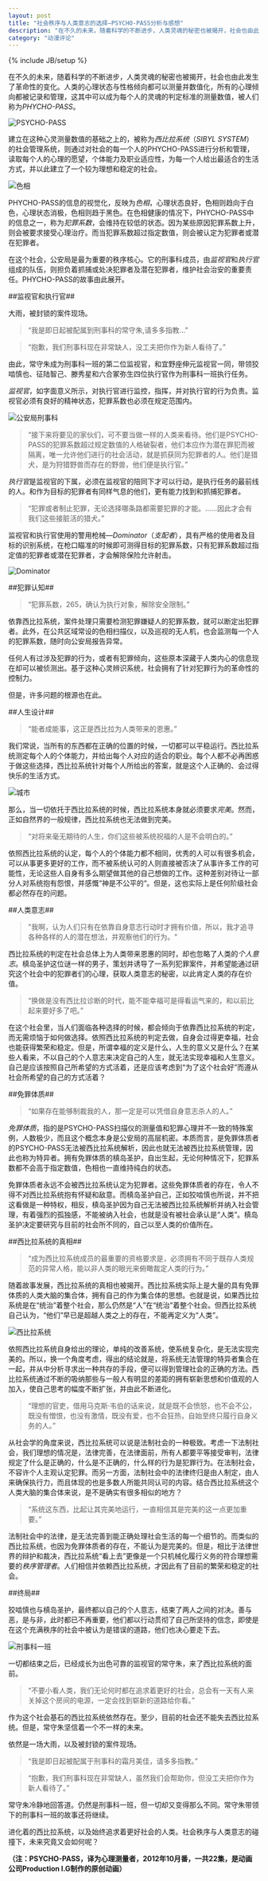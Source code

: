 ```yaml
---
layout: post
title: "社会秩序与人类意志的选择—PSYCHO-PASS分析与感想"
description: "在不久的未来，随着科学的不断进步，人类灵魂的秘密也被揭开，社会也由此发生了革命性的变化。人类的心理状态与性格倾向都可以测量并数值化，所有的心理倾向都被记录和管理，这其中可以成为每个人的灵魂的判定标准的测量数值，被人们称为“PSYCHO-PASS”。"
category: "动漫评论"
---
```

{% include JB/setup %}

在不久的未来，随着科学的不断进步，人类灵魂的秘密也被揭开，社会也由此发生了革命性的变化。人类的心理状态与性格倾向都可以测量并数值化，所有的心理倾向都被记录和管理，这其中可以成为每个人的灵魂的判定标准的测量数值，被人们称为*PHYCHO-PASS*。

![PSYCHO-PASS][img_psycho_pass_title]

建立在这种心灵测量数值的基础之上的，被称为*西比拉系统*（*SIBYL SYSTEM*）的社会管理系统，则通过对社会的每一个人的PHYCHO-PASS进行分析和管理，读取每个人的心理的愿望，个体能力及职业适应性，为每一个人给出最适合的生活方式，并以此建立了一个较为理想和稳定的社会。

![色相][img_mental_color]

PHYCHO-PASS的信息的视觉化，反映为*色相*，心理状态良好，色相则趋向于白色，心理状态消极，色相则趋于黑色。在色相健康的情况下，PHYCHO-PASS中的信息之一，称为*犯罪系数*，会维持在较低的状态。因为某些原因犯罪系数上升，则会被要求接受心理治疗。而当犯罪系数超过指定数值，则会被认定为犯罪者或潜在犯罪者。

在这个社会，公安局是最为重要的秩序核心。它的刑事科成员，由*监视官*和*执行官*组成的队伍，则担负着抓捕或处决犯罪者及潜在犯罪者，维护社会治安的重要责任。PHYCHO-PASS的故事由此展开。

##监视官和执行官##

大雨，被封锁的案件现场。

> “我是即日起被配属到刑事科的常守朱,请多多指教...”

> “抱歉，我们刑事科现在非常缺人，没工夫把你作为新人看待了。”

由此，常守朱成为刑事科一班的第二位监视官，和宜野座伸元监视官一同，带领狡啮慎也、征陆智己、滕秀星和六合冢弥生四位执行官作为刑事科一班执行任务。

*监视官*，如字面意义所示，对执行官进行监控，指挥，并对执行官的行为负责。监视官必须有良好的精神状态，犯罪系数也必须在规定范围内。

![公安局刑事科][img_official_logo]

> “接下来将要见的家伙们，可不要当做一样的人类来看待。他们是PSYCHO-PASS的犯罪系数超过规定数值的人格破裂者，他们本应作为潜在罪犯而被隔离，唯一允许他们进行的社会活动，就是抓获同为犯罪者的人。他们是猎犬，是为狩猎野兽而存在的野兽，他们便是执行官。”

*执行官*是监视官的下属，必须在监视官的陪同下才可以行动，是执行任务的最前线的人。和作为目标的犯罪者有同样气息的他们，更有能力找到和抓捕犯罪者。

> “犯罪或者制止犯罪，无论选择哪条路都需要犯罪的才能。……因此才会有我们这些接脏活的猎犬。”

监视官和执行官使用的警用枪械—*Dominator*（*支配者*），具有严格的使用者及目标的识别系统，在枪口瞄准的时候即可测得目标的犯罪系数，只有犯罪系数超过指定值的犯罪者或潜在犯罪者，才会解除保险允许射击。

![Dominator][img_banner_dominator]

##犯罪认知##

> “犯罪系数，265，确认为执行对象，解除安全限制。”

依靠西比拉系统，案件处理只需要检测犯罪嫌疑人的犯罪系数，就可以断定出犯罪者。此外，在公共区域常设的色相扫描仪，以及巡视的无人机，也会监测每一个人的犯罪系数，随时向公安局报告异常。

任何人有过涉及犯罪的行为，或者有犯罪倾向，这些原本深藏于人类内心的信息现在却可以被侦测出。基于这种心灵辨识系统，社会拥有了针对犯罪行为的革命性的控制力。

但是，许多问题的根源也在此。

##人生设计##

> “能者成能事，这正是西比拉为人类带来的恩惠。”

我们常说，当所有的东西都在正确的位置的时候，一切都可以平稳运行。西比拉系统测定每个人的个体能力，并给出每个人对应的适合的职业。每个人都不必再困惑于做这些选择，西比拉系统针对每个人所给出的答案，就是这个人正确的、会过得快乐的生活方式。

![城市][img_banner_city]

那么，当一切依托于西比拉系统的时候，西比拉系统本身就必须要求*完美*。然而，正如自然界的一般规律，西比拉系统也无法做到完美。

> “对将来毫无期待的人生，你们这些被系统祝福的人是不会明白的。”

依照西比拉系统的认定，每个人的个体能力都不相同，优秀的人可以有很多机会，可以从事更多更好的工作，而不被系统认可的人则直接被否决了从事许多工作的可能性，无论这些人自身有多么期望做其他的自己想做的工作。这种差别对待让一部分人对系统抱有怨恨，并感慨“神是不公平的“。但是，这也实际上是任何阶级社会都必然存在的问题。

##人类意志##

> "我啊，认为人们只有在依靠自身意志行动时才拥有价值，所以，我才追寻各种各样的人的潜在想法，并观察他们的行为。"

西比拉系统的判定在社会总体上为人类带来恩惠的同时，却也忽略了人类的*个人意志*。槙岛圣护这位谜一样的男子，策划并诱导了一系列犯罪案件，并希望能通过研究这个社会中的犯罪者们的心理，获取人类意志的秘密，以此肯定人类的存在价值。

> “换做是没有西比拉诊断的时代，能不能幸福可是得看运气来的，和以前比起来要好多了吧。”

在这个社会里，当人们面临各种选择的时候，都会倾向于依靠西比拉系统的判定，而无需烦恼于如何做选择。依照西比拉系统的判定去做，自身会过得更幸福，社会也能获得繁荣和稳定。但是，所谓幸福的定义是什么，人生的意义又是什么？在某些人看来，不以自己的个人意志来决定自己的人生，就无法实现幸福和人生意义。自己是应该按照自己所希望的方式活着，还是应该考虑到“为了这个社会好”而遵从社会所希望的自己的方式活着？

##免罪体质##

> “如果存在能够制裁我的人，那一定是可以凭借自身意志杀人的人。”

*免罪体质*，指的是PSYCHO-PASS扫描仪的测量值和犯罪心理并不一致的特殊案例，人数极少，而且这个概念本身是公安局的高层机密。本质而言，是免罪体质者的PSYCHO-PASS无法被西比拉系统解析，因此也就无法被西比拉系统管理，因此也称为特异者。拥有免罪体质的槙岛圣护，自出生起，无论何种情况下，犯罪系数都不会高于指定数值，色相也一直维持纯白的状态。

免罪体质者永远不会被西比拉系统认定为犯罪者。这些免罪体质者的存在，令人不得不对西比拉系统抱有怀疑和敌意。而槙岛圣护自己，正如狡啮慎也所说，并不把这看做是一种特权，相反，槙岛圣护因为自己无法被西比拉系统解析并纳入社会管理，有着强烈的孤独感，不能被纳入社会，也就是没有被社会承认是“人类”。槙岛圣护决定要研究与目前的社会所不同的，自己以至人类的价值所在。

##西比拉系统的真相##

> “成为西比拉系统成员的最重要的资格要求是，必须拥有不同于既存人类规范的异常人格，能以非人类的眼光来俯瞰裁定人类的行为。”

随着故事发展，西比拉系统的真相也被揭开。西比拉系统实际上是大量的具有免罪体质的人类大脑的集合体，拥有自己的作为集合体的思想。也就是说，如果西比拉系统是在“统治”着整个社会，那么仍然是“人”在“统治”着整个社会。但西比拉系统自己认为，“他们”早已是超越人类之上的存在，不能再定义为“人类”。

![西比拉系统][img_sibyl_system]

依照西比拉系统自身给出的理论，单纯的改善系统，使系统复杂化，是无法实现完美的。所以，换一个角度考虑，得出的结论就是，将系统无法管理的特异者集合在一起，并从中分析寻求出一种共存的手段，便可以得到管理社会的正确的方法。西比拉系统通过不断的吸纳那些与一般人有明显的差距的拥有崭新思想和价值观的人加入，使自己思考的幅度不断扩张，并由此不断进化。

> “理想的官吏，借用马克斯·韦伯的话来说，就是既不会愤怒，也不会不公，既没有憎恨，也没有激情，既没有爱，也不会狂热，自始至终只履行自身义务的人。”

从社会学的角度来说，西比拉系统可以说是法制社会的一种极致。考虑一下法制社会，我们理想的情况是，法律完善，在法律面前，所有人都要平等接受审判，法律规定了什么是正确的，什么是不正确的，什么样的行为是犯罪行为。在法制社会，不容许个人主观认定犯罪。而另一方面，法制社会中的法律终归是由人制定，由人来确保执行力，而且体现的也是多数人所能共同认可的内容。结合西比拉系统这个人类大脑的集合体来说，是不是确实有很多相似的地方？

> “系统这东西，比起让其完美地运行，一直相信其是完美的这一点更加重要。”

法制社会中的法律，是无法完善到能正确处理社会生活的每一个细节的。而类似的西比拉系统，也因为免罪体质者的存在，不能认为是完美的。但是，相比于法律世界的辩护和裁决，西比拉系统“看上去”更像是一个只机械化履行义务的符合理想需要的*秩序管理者*。人们相信并依赖西比拉系统，才因此有了目前的繁荣和稳定的社会。

##终局##

狡啮慎也与槙岛圣护，最终都以自己的个人意志，结束了两人之间的对决。善与恶，是与非，此时都已不再重要，他们都以行动贯彻了自己所坚持的信念，即使是在这个充满秩序的社会中被认为是错误的道路，他们也决心要走下去。

![刑事科一班][img_members_on]

一切都结束之后，已经成长为出色可靠的监视官的常守朱，来了西比拉系统的面前。

> “不要小看人类，我们无论何时都在追求着更好的社会，总会有一天有人来关掉这个房间的电源，一定会找到崭新的道路给你看。”

作为这个社会基石的西比拉系统依然存在。至少，目前的社会还不能失去西比拉系统。但是，常守朱坚信着一个不一样的未来。

依然是一场大雨，以及被封锁的案件现场。

> “我是即日起被配属于刑事科的霜月美佳，请多多指教。”

> “抱歉，我们刑事科现在非常缺人，虽然我们会帮助你，但没工夫把你作为新人看待了。”

常守朱冷静地回答道。仍然是刑事科一班，但一切却又变得那么不同。常守朱带领下的刑事科一班的故事还将继续。

进化着的西比拉系统，以及始终追求着更好社会的人类。社会秩序与人类意志的碰撞下，未来究竟又会如何呢？

**（注：PSYCHO-PASS，译为心理测量者，2012年10月番，一共22集，是动画公司Production I.G制作的原创动画）**

[img_psycho_pass_title]: {{POSTS_IMG_PATH}}/201303/psycho_pass_title.jpg   "PSYCHO-PASS"
[img_mental_color]: {{POSTS_IMG_PATH}}/201303/mental_color.jpg   "色相"
[img_sibyl_system]: {{POSTS_IMG_PATH}}/201303/sibyl_system.jpg   "西比拉系统"
[img_official_logo]: {{POSTS_IMG_PATH}}/201303/official_logo.png  "公安局刑事科"
[img_banner_dominator]: {{POSTS_IMG_PATH}}/201303/banner_dominator.jpg  "Dominator"
[img_banner_city]: {{POSTS_IMG_PATH}}/201303/banner_city.jpg  "城市" 
[img_members_on]: {{POSTS_IMG_PATH}}/201303/members_on.jpg  "刑事科一班" 